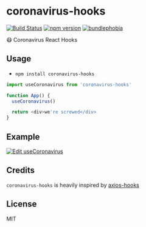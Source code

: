 # coronavirus-hooks

[![Build Status](https://travis-ci.org/simoneb/coronavirus-hooks.svg?branch=master)](https://travis-ci.org/simoneb/coronavirus-hooks)
[![npm version](https://badge.fury.io/js/coronavirus-hooks.svg)](https://badge.fury.io/js/coronavirus-hooks)
[![bundlephobia](https://badgen.net/bundlephobia/minzip/coronavirus-hooks)](https://bundlephobia.com/result?p=coronavirus-hooks)

😷 Coronavirus React Hooks

## Usage

- `npm install coronavirus-hooks`

```js
import useCoronavirus from 'coronavirus-hooks'

function App() {
  useCoronavirus()

  return <div>we're screwed</div>
}
```

## Example

[![Edit useCoronavirus](https://codesandbox.io/static/img/play-codesandbox.svg)](https://codesandbox.io/s/usecoronavirus-kr84j?fontsize=14&hidenavigation=1&theme=dark)

## Credits

`coronavirus-hooks` is heavily inspired by [axios-hooks](https://github.com/simoneb/axios-hooks)

## License

MIT
